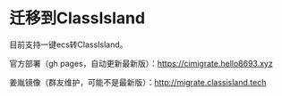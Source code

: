 # 迁移到ClassIsland

目前支持一键ecs转ClassIsland。

官方部署（gh pages，自动更新最新版）：https://cimigrate.hello8693.xyz

姜胤镜像（群友维护，可能不是最新版）：http://migrate.classisland.tech
